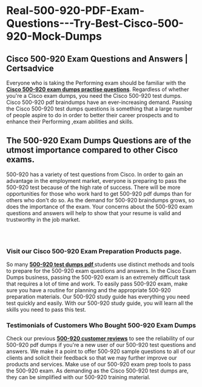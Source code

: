 # Real-500-920-PDF-Exam-Questions---Try-Best-Cisco-500-920-Mock-Dumps
<h2><strong>Cisco 500-920 Exam Questions and Answers | Certsadvice</strong></h2> <p>Everyone who is taking the Performing exam should be familiar with the <a href="http://www.certsadvice.com/cisco/500-920-practice-questions"><strong>Cisco 500-920 exam dumps practise questions</strong></a>. Regardless of whether you&#39;re a Cisco exam dumps, you need the Cisco 500-920 test dumps. Cisco 500-920 pdf braindumps have an ever-increasing demand. Passing the Cisco 500-920 test dumps questions is something that a large number of people aspire to do in order to better their career prospects and to enhance their Performing ,exam abilities and skills.</p> <h2><strong>The 500-920 Exam Dumps Questions are of the utmost importance compared to other Cisco exams.</strong></h2> <p>500-920 has a variety of test questions from Cisco. In order to gain an advantage in the employment market, everyone is preparing to pass the 500-920 test because of the high rate of success. There will be more opportunities for those who work hard to get 500-920 pdf dumps than for others who don&#39;t do so. As the demand for 500-920 braindumps grows, so does the importance of the exam. Your concerns about the 500-920 exam questions and answers will help to show that your resume is valid and trustworthy in the job market.</p> <p><a href="http://www.certsadvice.com/cisco/500-920-practice-questions" style="display: block; padding: 1em 0; text-align: center; "><img alt="" src="https://1.bp.blogspot.com/-RUOr8Wn-CRk/YUYAxC8kcHI/AAAAAAAAAnw/F7BbdI3tw8QDj5z8iX0vQAioQzKiUxduwCLcBGAsYHQ/s0/unnamed.jpg" /></a></p> <h3><strong>Visit our Cisco 500-920 Exam Preparation Products page.</strong></h3> <p>So many <a href="http://www.certsadvice.com/cisco/500-920-practice-questions"><strong>500-920 test dumps pdf </strong></a>students use distinct methods and tools to prepare for the 500-920 exam questions and answers. In the Cisco Exam Dumps business, passing the 500-920 exam is an extremely difficult task that requires a lot of time and work. To easily pass 500-920 exam, make sure you have a routine for planning and the appropriate 500-920 preparation materials. Our 500-920 study guide has everything you need test quickly and easily. With our 500-920 study guide, you will learn all the skills you need to pass this test.</p> <h3><strong>Testimonials of Customers Who Bought 500-920 Exam Dumps</strong></h3> <p>Check our previous <a href="http://www.certsadvice.com/cisco/500-920-practice-questions"><strong>500-920 customer reviews</strong></a> to see the reliability of our 500-920 pdf dumps if you&#39;re a new user of our 500-920 test questions and answers. We make it a point to offer 500-920 sample questions to all of our clients and solicit their feedback so that we may further improve our products and services. Make use of our 500-920 exam prep tools to pass the 500-920 exam. As demanding as the Cisco 500-920 test dumps are, they can be simplified with our 500-920 training material.</p>
